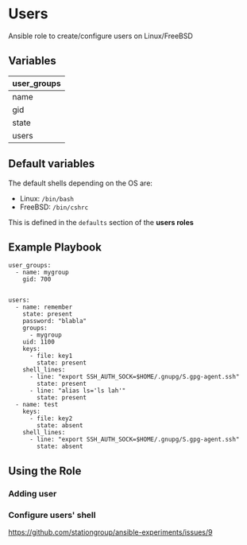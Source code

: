 # Users
Ansible role to create/configure users on Linux/FreeBSD 

## Variables
| user_groups | 
| ---         | 
| name        | name of the group                             |
| gid         | group ID                                      |   
| state       | whether the group shoud be created or removed |
| users       |

## Default variables
The default shells depending on the OS are:

- Linux: `/bin/bash`
- FreeBSD: `/bin/cshrc`

This is defined in the `defaults` section of the **users roles**


## Example Playbook

```
user_groups:
  - name: mygroup
    gid: 700
    

users:
  - name: remember
    state: present
    password: "blabla"
    groups:
      - mygroup
    uid: 1100
    keys:
      - file: key1
        state: present
    shell_lines:
      - line: "export SSH_AUTH_SOCK=$HOME/.gnupg/S.gpg-agent.ssh"
        state: present
      - line: "alias ls='ls lah'"
        state: present
  - name: test
    keys:
      - file: key2
        state: absent
    shell_lines:
      - line: "export SSH_AUTH_SOCK=$HOME/.gnupg/S.gpg-agent.ssh"
        state: absent
```
## Using the Role
### Adding user

### Configure users' shell

https://github.com/stationgroup/ansible-experiments/issues/9
